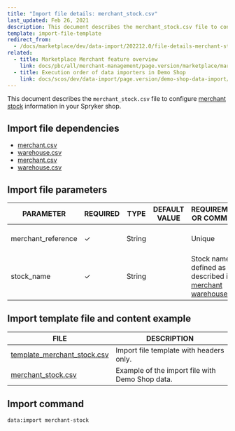 ```yaml
---
title: "Import file details: merchant_stock.csv"
last_updated: Feb 26, 2021
description: This document describes the merchant_stock.csv file to configure merchant stock information in your Spryker shop.
template: import-file-template
redirect_from:
  - /docs/marketplace/dev/data-import/202212.0/file-details-merchant-stock.csv.html
related:
  - title: Marketplace Merchant feature overview
    link: docs/pbc/all/merchant-management/page.version/marketplace/marketplace-merchant-feature-overview/marketplace-merchant-feature-overview.html
  - title: Execution order of data importers in Demo Shop
    link: docs/scos/dev/data-import/page.version/demo-shop-data-import/execution-order-of-data-importers-in-demo-shop.html
---
```


This document describes the `merchant_stock.csv` file to configure [merchant stock](/docs/pbc/all/warehouse-management-system/{{site.version}}/marketplace/install-features/install-the-marketplace-inventory-management-feature.html) information in your Spryker shop.


## Import file dependencies

- [merchant.csv](/docs/marketplace/dev/data-import/{{site.version}}/file-details-merchant.csv.html)
- [warehouse.csv](/docs/pbc/all/warehouse-management-system/{{page.version}}/base-shop/import-and-export-data/import-file-details-warehouse.csv.html)
- [merchant.csv](/docs/pbc/all/merchant-management/{{site.version}}/marketplace/import-and-export-data/import-file-details-merchant.csv.html)
- [warehouse.csv](/docs/pbc/all/warehouse-management-system/{{page.version}}/base-shop/import-and-export-data/import-file-details-warehouse.csv.html)



## Import file parameters


| PARAMETER    | REQUIRED | TYPE | DEFAULT VALUE | REQUIREMENTS OR COMMENTS  | DESCRIPTION      |
| ------------- | -------- | ------ | ------------- | --------------------------------- | ----------------- |
| merchant_reference | &check;             | String   |                   | Unique                                                       | Identifier of the merchant in the system. |
| stock_name         | &check;             | String   |                   | Stock name is defined as described in [merchant warehouse](/docs/pbc/all/warehouse-management-system/{{site.version}}/marketplace/install-features/install-the-marketplace-inventory-management-feature.html). | Name of the stock.                        |


## Import template file and content example

| FILE  | DESCRIPTION    |
| --------------------- | --------------------- |
| [template_merchant_stock.csv](https://spryker.s3.eu-central-1.amazonaws.com/docs/Developer+Guide/Back-End/Data+Manipulation/Data+Ingestion/Data+Import/Data+Import+Categories/Marketplace+setup/template_merchant_stock.csv) | Import file template with headers only.         |
| [merchant_stock.csv](https://spryker.s3.eu-central-1.amazonaws.com/docs/Developer+Guide/Back-End/Data+Manipulation/Data+Ingestion/Data+Import/Data+Import+Categories/Marketplace+setup/merchant_stock.csv) | Example of the import file with Demo Shop data. |

## Import command

```bash
data:import merchant-stock
```
